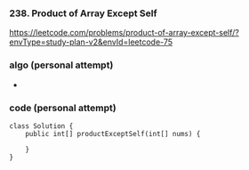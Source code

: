 ### 238. Product of Array Except Self

https://leetcode.com/problems/product-of-array-except-self/?envType=study-plan-v2&envId=leetcode-75

### algo (personal attempt)
*

### code (personal attempt)
```
class Solution {
    public int[] productExceptSelf(int[] nums) {
        
    }
}
```
